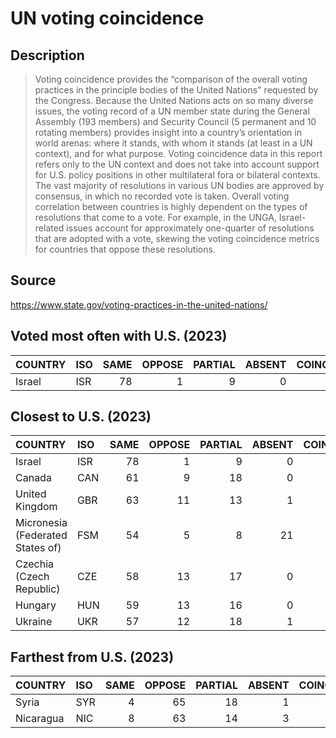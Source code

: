 
# UN voting coincidence

## Description

> Voting coincidence provides the “comparison of the overall voting practices in the principle bodies of the United Nations" requested by the Congress. Because the United Nations acts on so many diverse issues, the voting record of a UN member state during the General Assembly (193 members) and Security Council (5 permanent and 10 rotating members) provides insight into a country’s orientation in world arenas: where it stands, with whom it stands (at least in a UN context), and for what purpose. Voting coincidence data in this report refers only to the UN context and does not take into account support for U.S. policy positions in other multilateral fora or bilateral contexts. The vast majority of resolutions in various UN bodies are approved by consensus, in which no recorded vote is taken. Overall voting correlation between countries is highly dependent on the types of resolutions that come to a vote. For example, in the UNGA, Israel-related issues account for approximately one-quarter of resolutions that are adopted with a vote, skewing the voting coincidence metrics for countries that oppose these resolutions.

## Source

https://www.state.gov/voting-practices-in-the-united-nations/


## Voted most often with U.S. (2023)

| COUNTRY | ISO | SAME | OPPOSE | PARTIAL | ABSENT | COINCIDENCE |
|:--------|:----|-----:|-------:|--------:|-------:|------------:|
| Israel  | ISR |   78 |      1 |       9 |      0 |        0.94 |

## Closest to U.S. (2023)

| COUNTRY                          | ISO | SAME | OPPOSE | PARTIAL | ABSENT | COINCIDENCE |
|:---------------------------------|:----|-----:|-------:|--------:|-------:|------------:|
| Israel                           | ISR |   78 |      1 |       9 |      0 |        0.94 |
| Canada                           | CAN |   61 |      9 |      18 |      0 |        0.80 |
| United Kingdom                   | GBR |   63 |     11 |      13 |      1 |        0.80 |
| Micronesia (Federated States of) | FSM |   54 |      5 |       8 |     21 |        0.78 |
| Czechia (Czech Republic)         | CZE |   58 |     13 |      17 |      0 |        0.76 |
| Hungary                          | HUN |   59 |     13 |      16 |      0 |        0.76 |
| Ukraine                          | UKR |   57 |     12 |      18 |      1 |        0.76 |

## Farthest from U.S. (2023)

| COUNTRY   | ISO | SAME | OPPOSE | PARTIAL | ABSENT | COINCIDENCE |
|:----------|:----|-----:|-------:|--------:|-------:|------------:|
| Syria     | SYR |    4 |     65 |      18 |      1 |        0.15 |
| Nicaragua | NIC |    8 |     63 |      14 |      3 |        0.19 |
